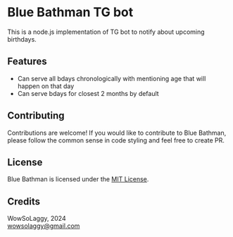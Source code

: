 # Blue Bathman TG bot

This is a node.js implementation of TG bot to notify about upcoming birthdays.

## Features

- Can serve all bdays chronologically with mentioning age that will happen on that day
- Can serve bdays for closest 2 months by default

## Contributing

Contributions are welcome! If you would like to contribute to Blue Bathman, please follow the common sense in code styling and feel free to create PR.

## License

Blue Bathman is licensed under the [MIT License](LICENSE).

## Credits

WowSoLaggy, 2024
<br>wowsolaggy@gmail.com
